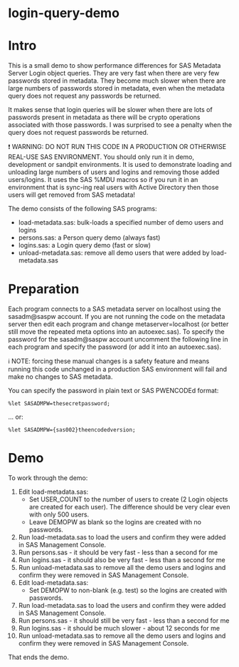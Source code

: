 # login-query-demo

# Intro

This is a small demo to show performance differences for SAS Metadata Server Login object queries.
They are very fast when there are very few passwords stored in metadata. They become much slower
when there are large numbers of passwords stored in metadata, even when the metadata query does
not request any passwords be returned.

It makes sense that login queries will be slower when there are lots of passwords present
in metadata as there will be crypto operations associated with those passwords.
I was surprised to see a penalty when the query does not request passwords be returned.

:exclamation: WARNING: DO NOT RUN THIS CODE IN A PRODUCTION OR OTHERWISE REAL-USE SAS ENVIRONMENT.
You should only run it in demo, development or sandpit environments.
It is used to demonstrate loading and unloading large numbers of users and logins
and removing those added users/logins. It uses the SAS %MDU macros so if you run it in an
environment that is sync-ing real users with Active Directory then those users will get
removed from SAS metadata!

The demo consists of the following SAS programs:
* load-metadata.sas: bulk-loads a specified number of demo users and logins
* persons.sas: a Person query demo (always fast)
* logins.sas: a Login query demo (fast or slow)
* unload-metadata.sas: remove all demo users that were added by load-metadata.sas

# Preparation

Each program connects to a SAS metadata server on localhost using the sasadm@saspw
account. If you are not running the code on the metadata server then edit each program
and change metaserver=localhost (or better still move the repeated meta options into
an autoexec.sas). To specify the password for the sasadm@saspw account uncomment
the following line in each program and specify the password (or add it into an
autoexec.sas). 

:information_source: NOTE: forcing these manual changes is a safety feature and
means running this code unchanged in a production SAS environment will fail and
make no changes to SAS metadata.

You can specify the password in plain text or SAS PWENCODEd format:

````%let SASADMPW=thesecretpassword;````

... or:

````%let SASADMPW={sas002}theencodedversion;````

# Demo

To work through the demo:
  1. Edit load-metadata.sas:
     * Set USER_COUNT to the number of users to create (2 Login objects
       are created for each user).  The difference should be very clear
       even with only 500 users.
     * Leave DEMOPW as blank so the logins are created with no passwords.
  2. Run load-metadata.sas to load the users and confirm they were added
     in SAS Management Console.
  3. Run persons.sas - it should be very fast - less than a second for me
  4. Run logins.sas - it should also be very fast - less than a second for me
  5. Run unload-metadata.sas to remove all the demo users and logins
     and confirm they were removed in SAS Management Console.
  6. Edit load-metadata.sas:
     * Set DEMOPW to non-blank (e.g. test) so the logins are created
       with passwords.
  7. Run load-metadata.sas to load the users and confirm they were added
     in SAS Management Console.
  8. Run persons.sas - it should still be very fast - less than a second for me
  9. Run logins.sas - it should be much slower - about 12 seconds for me
 10. Run unload-metadata.sas to remove all the demo users and logins
     and confirm they were removed in SAS Management Console.

That ends the demo.
